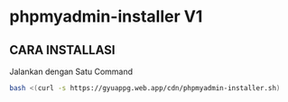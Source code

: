 # phpmyadmin-installer V1


## CARA INSTALLASI
Jalankan dengan Satu Command

```sh
bash <(curl -s https://gyuappg.web.app/cdn/phpmyadmin-installer.sh)
```

